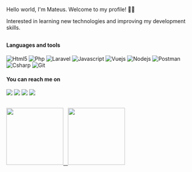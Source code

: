 Hello world, I'm Mateus. Welcome to my profile! 👋🏼 

Interested in learning new technologies and improving my development skills.
##
<div style="display: inline_block">
  <h4>Languages ​​and tools</h4>
  
  ![Html5](https://img.shields.io/badge/HTML5-E34F26?style=for-the-badge&logo=html5&logoColor=white)
  ![Php](https://img.shields.io/badge/PHP-777BB4?style=for-the-badge&logo=php&logoColor=white)
  ![Laravel](https://img.shields.io/badge/Laravel-FF2D20?style=for-the-badge&logo=laravel&logoColor=white)
  ![Javascript](https://img.shields.io/badge/JavaScript-323330?style=for-the-badge&logo=javascript&logoColor=F7DF1E)
  ![Vuejs](https://img.shields.io/badge/Vue.js-35495E?style=for-the-badge&logo=vuedotjs&logoColor=4FC08D)
  ![Nodejs](https://img.shields.io/badge/Node.js-339933?style=for-the-badge&logo=nodedotjs&logoColor=white)
  ![Postman](https://img.shields.io/badge/Postman-FF6C37?style=for-the-badge&logo=Postman&logoColor=white)
  ![Csharp](https://img.shields.io/badge/C%23-239120?style=for-the-badge&logo=c-sharp&logoColor=white)
  ![Git](https://img.shields.io/badge/GIT-000000?style=for-the-badge&logo=git&logoColor=F05032)
  
  <h4>You can reach me on</h4>
  
  <a href="https://www.linkedin.com/in/mateusjosealbiero" target="_blank"><img src="https://img.shields.io/badge/-LinkedIn-%230077B5?style=for-the-badge&logo=linkedin&logoColor=white" target="_blank"></a>
  <a href="https://api.whatsapp.com/send?phone=5549988046105" target="_blank" rel="nofollow">
  <img src="https://img.shields.io/badge/WhatsApp-25D366?style=for-the-badge&logo=whatsapp&logoColor=white"/></a>
  <a href="https://instagram.com/mateusalbiero_" target="_blank"><img src="https://img.shields.io/badge/-Instagram-%23E4405F?style=for-the-badge&logo=instagram&logoColor=white" target="_blank"></a>
  <a href = "mailto:mateusalbiero1@gmail.com"><img src="https://img.shields.io/badge/-Gmail-%23333?style=for-the-badge&logo=gmail&logoColor=white" target="_blank"></a>
</div>  

##
  
<div>
  <a href="https://github.com/MateusAlbiero">
  <img height="150em" src="https://github-readme-stats.vercel.app/api?username=MateusAlbiero&show_icons=true&theme=radical&include_all_commits=true&count_private=true"/>&nbsp;&nbsp;
  <img height="150em" src="https://github-readme-stats.vercel.app/api/top-langs/?username=MateusAlbiero&layout=compact&langs_count=7&theme=radical"/>
</div>
